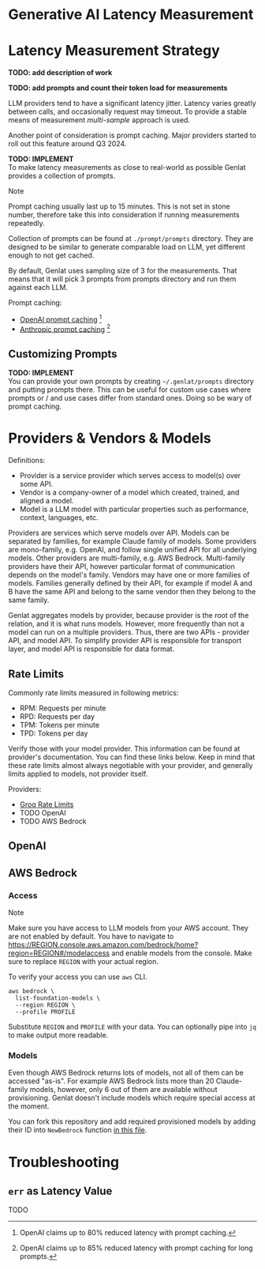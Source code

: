 # Generative AI Latency Measurement


# Latency Measurement Strategy

**TODO: add description of work**

**TODO: add prompts and count their token load for measurements**

LLM providers tend to have a significant latency jitter. Latency varies greatly between calls, and occasionally request may timeout. To provide  a stable means of measurement _multi-sample_ approach is used.

Another point of consideration is prompt caching. Major providers started to roll out this feature around Q3 2024.

**TODO: IMPLEMENT**\
To make latency measurements as close to real-world as possible Genlat provides a collection of prompts.

> [!NOTE]
> Prompt caching usually last up to 15 minutes. This is not set in stone number, therefore take this into consideration if running measurements repeatedly.

Collection of prompts can be found at `./prompt/prompts` directory. They are designed to be similar to generate comparable load on LLM, yet different enough to not get cached.

By default, Genlat uses sampling size of 3 for the measurements. That means that it will pick 3 prompts from prompts directory and run them against each LLM. 

Prompt caching:
- [OpenAI prompt caching](https://platform.openai.com/docs/guides/prompt-caching) [^1]
- [Anthropic prompt caching](https://docs.anthropic.com/en/docs/build-with-claude/prompt-caching) [^2]

[^1]: OpenAI claims up to 80% reduced latency with prompt caching.
[^2]: OpenAI claims up to 85% reduced latency with prompt caching for long prompts.


## Customizing Prompts

**TODO: IMPLEMENT**\
You can provide your own prompts by creating `~/.genlat/prompts` directory and putting prompts there. This can be useful for custom use cases where prompts or / and use cases differ from standard ones. Doing so be wary of prompt caching.


# Providers & Vendors & Models

Definitions:
* Provider is a service provider which serves access to model(s) over some API.
* Vendor is a company-owner of a model which created, trained, and aligned a model.
* Model is a LLM model with particular properties such as performance, context, languages, etc.


Providers are services which serve models over API. Models can be separated by families, for example Claude family of models. Some providers are mono-family, e.g. OpenAI, and follow single unified API for all underlying models. Other providers are multi-family, e.g. AWS Bedrock. Multi-family providers have their API, however particular format of communication depends on the model's family. Vendors may have one or more families of models. Families generally defined by their API, for example if model A and B have the same API and belong to the same vendor then they belong to the same family.

Genlat aggregates models by provider, because provider is the root of the relation, and it is what runs models. However, more frequently than not a model can run on a multiple providers. Thus, there are two APIs - provider API, and model API. To simplify provider API is responsible for transport layer, and model API is responsible for data format. 


## Rate Limits
Commonly rate limits measured in following metrics:
* RPM: Requests per minute
* RPD: Requests per day
* TPM: Tokens per minute
* TPD: Tokens per day

Verify those with your model provider. This information can be found at provider's documentation. You can find these links below. Keep in mind that these rate limits almost always negotiable with your provider, and generally limits applied to models, not provider itself.

Providers:
* [Groq Rate Limits](https://console.groq.com/docs/rate-limits)
* TODO OpenAI
* TODO AWS Bedrock


## OpenAI


## AWS Bedrock

### Access

> [!NOTE]
> Make sure you have access to LLM models from your AWS account. They are not enabled by default. You have to navigate to https://REGION.console.aws.amazon.com/bedrock/home?region=REGION#/modelaccess and enable models from the console. Make sure to replace `REGION` with your actual region.

To verify your access you can use `aws` CLI.

```shell
aws bedrock \
  list-foundation-models \
  --region REGION \
  --profile PROFILE
```

Substitute `REGION` and `PROFILE` with your data. You can optionally pipe into `jq` to make output more readable.


### Models

Even though AWS Bedrock returns lots of models, not all of them can be accessed "as-is". For example AWS Bedrock lists more than 20 Claude-family models, however, only 6 out of them are available without provisioning. Genlat doesn't include models which require special access at the moment.

You can fork this repository and add required provisioned models by adding their ID into `NewBedrock` function [in this file](provider/bedrock.go).

# Troubleshooting

## `err` as Latency Value

TODO

